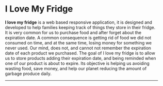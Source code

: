 # I Love My Fridge

**I love my fridge** is a web based responsive application, it is designed and developed to help families keeping track of things they store in their fridge. It is very common for us to purchase food and after forget about the expiration date. A common consequence is getting rid of food we did not consumed on time, and at the same time, losing money for something we never used. Our mind, does not, and cannot not remember the expiration date of each product we purchased. The goal of I love my fridge is to allow us to store products adding their expiration date, and being reminded when one of our product is about to expire. Its objective is helping us avoiding wasting food, save money, and help our planet reducing the amount of garbage produce daily. 

***